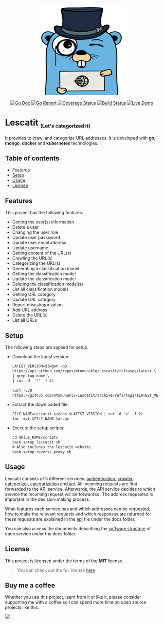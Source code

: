 <p align="center">
  <img width="300" height="300" src="images/logo.svg">
</p>

<p align="center">
<a href="https://pkg.go.dev/"><img src="https://img.shields.io/badge/%F0%9F%93%9A%20godoc-pkg-informational.svg" alt="Go Doc"></a> <a href="https://goreportcard.com/"><img src="https://img.shields.io/badge/%F0%9F%93%9D%20goreport-X+-success.svg" alt="Go Report"></a> <a href="https://gocover.io/"><img src="https://img.shields.io/badge/%F0%9F%94%8E%20gocover-X%25-success.svg" alt="Coverage Status"></a> <a href="https://travis-ci.com/"><img src="https://img.shields.io/badge/%E2%9A%99%20build-X-success.svg" alt="Build Status"></a> <a href="https://lescatit.com/"><img src="https://img.shields.io/badge/%F0%9F%93%BD%20demo-online-red.svg" alt="Live Demo"></a>
</p>

# Lescatit <sub><small><small>(Let's categorized it)</small></small></sub>

It provides to crawl and categorize URL addresses. It is developed with **go**, **mongo**, **docker** and **kubernetes** technologies.

## Table of contents

* [Features](#features)
* [Setup](#setup)
* [Usage](#usage)
* [License](#license)

## Features

This project has the following features:
* Getting the user(s) information
* Delete a user
* Changing the user role
* Update user passsword
* Update user email address
* Update username
* Getting content of the URL(s)
* Crawling the URL(s)
* Categorizing the URL(s)
* Generating a classification model
* Getting the classification model
* Update the classification model
* Deleting the classification model(s)
* List all classification models
* Getting URL category
* Update URL category
* Report miscategorization
* Add URL address
* Delete the URL(s)
* List all URLs
	
## Setup

The following steps are applied for setup:

* Download the latest version:

  ```
  LATEST_VERSION=$(wget -qO - https://api.github.com/repos/mtnmunuklu/Lescatit/releases/latest \
  | grep tag_name \
  | cut -d  '"' -f 4)

  curl -LJO https://github.com/mtnmunuklu/Lescatit/archive/refs/tags/$LATEST_VERSION.tar.gz
  ```

* Extract the downloaded file:

  ```
  FILE_NAME=Lescatit-$(echo $LATEST_VERSION | cut -d 'v' -f 2)
  tar -xvf $FILE_NAME.tar.gz
  ```

* Execute the setup scripts:

  ```
  cd $FILE_NAME/scripts
  bash setup_lescatit.sh
  # Also includes the lescatit website
  bash setup_reverse_proxy.sh
  ```

## Usage

Lescatit consists of 5 different services: [authentication](https://github.com/mtnmunuklu/Lescatit/blob/main/authentication), [crawler](https://github.com/mtnmunuklu/Lescatit/blob/main/crawler), [categorizer](https://github.com/mtnmunuklu/Lescatit/blob/main/categorizer), [categorization](https://github.com/mtnmunuklu/Lescatit/blob/main/categorization) and [api](https://github.com/mtnmunuklu/Lescatit/blob/main/api). All incoming requests are first forwarded to the API service. Afterwards, the API service decides to which service the incoming request will be forwarded. The address requested is important in the decision-making process.

What features each service has and which addresses can be requested, how to make the relevant requests and which responses are returned for these requests are explained in the [api](https://github.com/mtnmunuklu/Lescatit/blob/main/docs/api/api.pdf) file under the docs folder.

You can also access the documents describing the [software structure](https://github.com/mtnmunuklu/Lescatit/blob/main/docs/software/services) of each service under the docs folder.

## License

This project is licensed under the terms of the **MIT** license.
>You can check out the full license [here](https://github.com/mtnmunuklu/Lescatit/blob/main/LICENSE)

## Buy me a coffee

Whether you use this project, learn from it or like it, please consider supporting me with a coffee so I can spend more time on open source projects like this.

<a href="https://www.buymeacoffee.com/mtnmunuklu"><img src="https://img.buymeacoffee.com/button-api/?text=Buy me a coffee&emoji=&slug=mtnmunuklu&button_colour=FF5F5F&font_colour=ffffff&font_family=Cookie&outline_colour=000000&coffee_colour=FFDD00" /></a>
